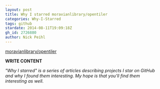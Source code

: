 ```yaml
---
layout: post
title: Why I starred moravianlibrary/opentiler
categories: Why-I-Starred
tags: github
stardate: 2014-08-11T19:09:18Z
gh_id: 2726880
author: Nick Peihl
---
```


[moravianlibrary/opentiler](https://github.com/moravianlibrary/opentiler)

**WRITE CONTENT**

*"Why I starred" is a series of articles describing projects I star on GitHub and why I found them interesting. My hope is that you'll find them interesting as well.*

